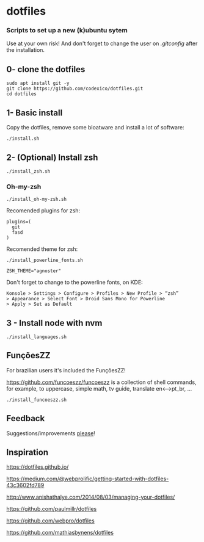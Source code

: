 # dotfiles

### Scripts to set up a new (k)ubuntu sytem

Use at your own risk! And don't forget to change the user on _.gitconfig_ after the installation.

## 0- clone the dotfiles

```
sudo apt install git -y
git clone https://github.com/codexico/dotfiles.git
cd dotfiles
```

## 1- Basic install

Copy the dotfiles, remove some bloatware and install a lot of software:

```
./install.sh
```

## 2- (Optional) Install zsh

```
./install_zsh.sh
```

### Oh-my-zsh

```
./install_oh-my-zsh.sh
```

Recomended plugins for zsh:

```
plugins=(
  git
  fasd
)
```

Recomended theme for zsh:

```
./install_powerline_fonts.sh
```

```
ZSH_THEME="agnoster"
```

Don't forget to change to the powerline fonts, on KDE:

    Konsole > Settings > Configure > Profiles > New Profile > “zsh”
    > Appearance > Select Font > Droid Sans Mono for Powerline
    > Apply > Set as Default

## 3 - Install node with nvm

```
./install_languages.sh
```

## FunçõesZZ

For brazilian users it's included the FunçõesZZ!

https://github.com/funcoeszz/funcoeszz is a collection of shell commands, for example, to uppercase, simple math, tv guide, translate en<-->pt_br, ...

```
./install_funcoeszz.sh
```

## Feedback

Suggestions/improvements [please](https://github.com/codexico/dotfiles/issues)!

## Inspiration

https://dotfiles.github.io/

https://medium.com/@webprolific/getting-started-with-dotfiles-43c3602fd789

http://www.anishathalye.com/2014/08/03/managing-your-dotfiles/

https://github.com/paulmillr/dotfiles

https://github.com/webpro/dotfiles

https://github.com/mathiasbynens/dotfiles
